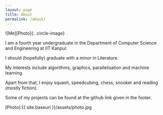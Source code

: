 ```yaml
---
layout: page
title: About
permalink: /about/
---
```


![Me][Photo]{: .circle-image}

I am a fourth year undergraduate in the Department of Computer Science and Engineering at IIT Kanpur. 

I should (hopefully) graduate with a minor in Literature.

My interests include algorithms, graphics, parallelisation and machine learning.

Apart from that, I enjoy squash, speedcubing, chess, snooker and reading (mostly fiction). 

Some of my projects can be found at the github link given in the footer.

[Photo]:{{ site.baseurl }}/assets/photo.jpg
